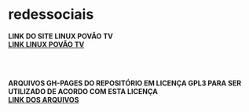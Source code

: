 # redessociais

<p>
<text align="justify" font-size="14px"><b>LINK DO SITE LINUX POVÃO TV</b></text></br>
<a href="https://gamercleanvic.github.io/redessociais/redes.html#redes" type="button" style:"background-color: darkgreen; color: white;border-color:darkgreen;" hover:"background-color: white; color: darkgreen;" alt="SITE LINUX POVÃO TV" target="_blank"><b>LINK LINUX POVÃO TV</b></a></P></br></br>

<P>
<text align="justify" font-size="14px"><b>ARQUIVOS GH-PAGES DO REPOSITÓRIO EM LICENÇA GPL3 PARA SER UTILIZADO DE ACORDO COM ESTA LICENÇA</b></text></br>
<a href="https://github.com/GamerCleanVic/redessociais/tree/gh-pages" type="button" style:"background-color: darkgreen; color: white;border-color:darkgreen;" hover:"background-color: white; color: darkgreen;" alt="SITE LINUX POVÃO TV" target="_blank"><b>LINK DOS ARQUIVOS</b></a>
</p>

